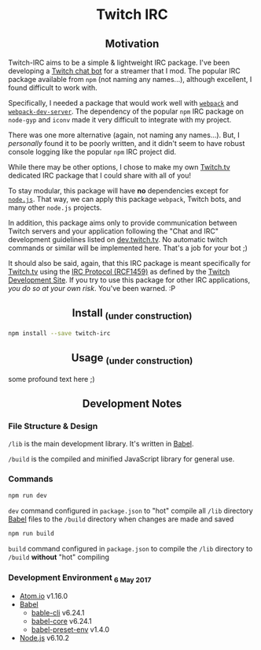 <h1 align="center">Twitch IRC</h1>

<h2 align="center">Motivation</h2>

Twitch-IRC aims to be a simple & lightweight IRC package. I've been developing a [Twitch chat bot](https://github.com/idflores/the-hunter) for a streamer that I mod. The popular IRC package available from `npm` (not naming any names...), although excellent, I found difficult to work with.

Specifically, I needed a package that would work well with [`webpack`](https://github.com/webpack/webpack) and [`webpack-dev-server`](https://github.com/webpack/webpack-dev-server). The dependency of the popular `npm` IRC package on `node-gyp` and `iconv` made it very difficult to integrate with my project.

There was one more alternative (again, not naming any names...). But, I *personally* found it to be poorly written, and it didn't seem to have robust console logging like the popular `npm` IRC project did.

While there may be other options, I chose to make my own [Twitch.tv](https://www.twitch.tv) dedicated IRC package that I could share with all of you!

To stay modular, this package will have **no** dependencies except for [`node.js`](https://nodejs.org/en/). That way, we can apply this package `webpack`, Twitch bots, and many other `node.js` projects.

In addition, this package aims only to provide communication between Twitch servers and your application following the "Chat and IRC" development guidelines listed on [dev.twitch.tv](https://dev.twitch.tv/docs/v5/guides/irc/). No automatic twitch commands or similar will be implemented here. That's a job for your bot ;)

It should also be said, again, that this IRC package is meant specifically for [Twitch.tv](https://www.twitch.tv) using the [IRC Protocol (RCF1459)](https://tools.ietf.org/html/rfc1459.html) as defined by the [Twitch Development Site](https://dev.twitch.tv/docs/v5/guides/irc/). If you try to use this package for other IRC applications, *you do so at your own risk*. You've been warned. :P

<h2 align="center">Install <sub>(under construction)</sub></h2>

```bash
npm install --save twitch-irc
```

<h2 align="center">Usage <sub>(under construction)</sub></h2>

some profound text here ;)

<!-- <h2 align="center">Contributions</h2>

The beauty of the open source community is that others can contribute works such as this.

I do have a few rules, however:

+ **All** code must be commented. If you pull request uncommented code, it's automatically turned down :( -->

<h2 align="center">Development Notes</h2>

### File Structure & Design

`/lib` is the main development library. It's written in [Babel](https://babeljs.io).

`/build` is the compiled and minified JavaScript library for general use.

### Commands

```bash
npm run dev
```

`dev` command configured in `package.json` to "hot" compile all `/lib` directory [Babel](https://babeljs.io) files to the `/build` directory when changes are made and saved

```bash
npm run build
```

`build` command configured in `package.json` to compile the `/lib` directory to `/build` **without** "hot" compiling

### Development Environment <sub>6 May 2017</sub>

+ [Atom.io](https://atom.io) v1.16.0
+ [Babel](https://babeljs.io)
  + [bable-cli](https://github.com/babel/babel/tree/master/packages/babel-cli) v6.24.1
  + [babel-core](https://github.com/babel/babel/tree/master/packages/babel-core) v6.24.1
  + [babel-preset-env](https://github.com/babel/babel-preset-env) v1.4.0
+ [Node.js](https://nodejs.org) v6.10.2
